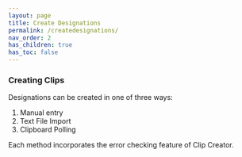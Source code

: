 ```yaml
---
layout: page
title: Create Designations
permalink: /createdesignations/
nav_order: 2
has_children: true
has_toc: false
---
```


### Creating Clips

Designations can be created in one of three ways:

1. Manual entry
2. Text File Import
3. Clipboard Polling

Each method incorporates the error checking feature of Clip Creator.